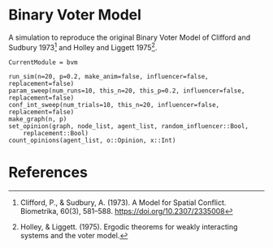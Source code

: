 
# Binary Voter Model

A simulation to reproduce the original Binary Voter Model of Clifford and
Sudbury 1973[^1] and Holley and Liggett 1975[^2].

```@meta
CurrentModule = bvm
```

```@docs
run_sim(n=20, p=0.2, make_anim=false, influencer=false, replacement=false)
param_sweep(num_runs=10, this_n=20, this_p=0.2, influencer=false, replacement=false)
conf_int_sweep(num_trials=10, this_n=20, influencer=false, replacement=false)
make_graph(n, p)
set_opinion(graph, node_list, agent_list, random_influencer::Bool,
    replacement::Bool)
count_opinions(agent_list, o::Opinion, x::Int)
```

# References

[^1]: Clifford, P., & Sudbury, A. (1973). A Model for Spatial Conflict. Biometrika, 60(3), 581–588. https://doi.org/10.2307/2335008
[^2]: Holley, & Liggett. (1975). Ergodic theorems for weakly interacting systems and the voter model.


